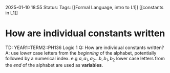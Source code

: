 2025-01-10 18:55
Status: 
Tags: [[Formal Language, intro to L1]] [[constants in L1]]
# How are individual constants written

TD: YEAR1::TERM2::PH136 Logic 1
Q: How are individual constants written?
A: use _lower_ case letters from the _beginning_ of the alphabet, potentially followed by a numerical index.
e.g $a,a_{1},a_{2}\dots b,b_{1},b_{2}$ 
lower case letters from the _end_ of the alphabet are used as __variables__. 
<!--ID: 1736536151920-->

